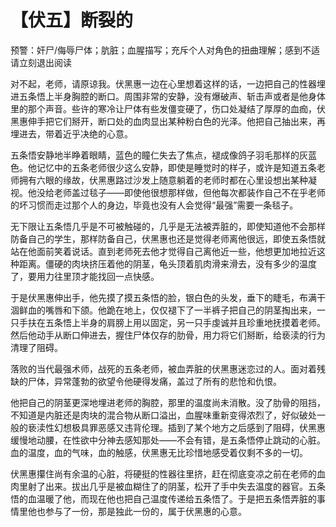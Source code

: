 # 【伏五】断裂的

预警：奸尸/侮辱尸体；肮脏；血腥描写；充斥个人对角色的扭曲理解；感到不适请立刻退出阅读

​	对不起，老师，请原谅我。伏黑惠一边在心里想着这样的话，一边把自己的性器埋进五条悟上半身胸腔的断口。周围非常的安静，没有爆破声、斩击声或者是他身体里的那个声音。些许的寒冷让尸体有些发僵变硬了，伤口处凝结了厚厚的血痂，伏黑惠伸手把它们掰开，断口处的血肉显出某种粉白色的光泽。他把自己抽出来，再埋进去，带着近乎决绝的心意。

​	五条悟安静地半睁着眼睛，蓝色的瞳仁失去了焦点，褪成像鸽子羽毛那样的灰蓝色。他记忆中的五条老师很少这么安静，即使是睡觉时的样子，或许是知道五条老师拥有六眼的缘故，伏黑惠路过沙发上随意躺着的老师时都在心里设想出某种凝视。他没给老师盖过毯子——即使他很想那样做，但他每次都装作自己不在乎老师的坏习惯而走过那个人的身边，毕竟也没有人会觉得“最强”需要一条毯子。

​	无下限让五条悟几乎是不可被触碰的，几乎是无法被弄脏的，即使知道他不会那样防备自己的学生，那样防备自己，伏黑惠也还是觉得老师离他很远，即使五条悟就站在他面前笑着说话。直到老师死去他才觉得自己离他近一些，他想更加地拉近这种距离。僵硬的肉块挤压着他的阴茎，龟头顶着肌肉滑来滑去，没有多少的温度了，要用力往里顶才能找回一点快感。

​	于是伏黑惠伸出手，他先摸了摸五条悟的脸，银白色的头发，垂下的睫毛，布满干涸鲜血的嘴唇和下颌。他跪在地上，仅仅褪下了一半裤子把自己的阴茎掏出来，一只手扶在五条悟上半身的肩膀上用以固定，另一只手虔诚并且珍重地抚摸着老师。然后他动手从断口伸进去，握住尸体仅存的肋骨，用力将它们掰断，给亵渎的行为清理了阻碍。

​	落败的当代最强术师，战死的五条老师，被血弄脏的伏黑惠迷恋过的人。面对着残缺的尸体，异常蓬勃的欲望令他硬得发痛，盖过了所有的悲怆和仇恨。

​	他把自己的阴茎更深地埋进老师的胸腔，那里的温度尚未消散。没了肋骨的阻挡，不知道是内脏还是肉块的混合物从断口溢出，血腥味重新变得浓烈了，好似破处一般的亵渎性幻想极具罪恶感又违背伦理。插到了某个地方之后感到了阻碍，伏黑惠缓慢地动腰，在性欲中分神去感知那处——不会有错，是五条悟停止跳动的心脏。血的温度，血的气味，血的触感，伏黑惠无比珍惜地感受着仅剩不多的一切。

​	伏黑惠攥住尚有余温的心脏，将硬挺的性器往里挤，赶在彻底变凉之前在老师的血肉里射了出来。拔出几乎是被血糊住了的阴茎，松开了手中失去温度的器官。五条悟的血温暖了他，而现在他也把自己温度传递给五条悟了。于是把五条悟弄脏的事情里他也参与了一份，那是独此一份的，属于伏黑惠的心意。